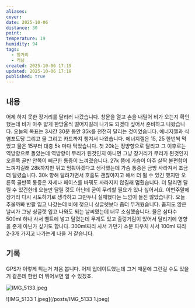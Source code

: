 ```yaml
---
aliases:
cover:
date: 2025-10-06
distance: 30
point:
temperature: 19
humidity: 94
tags:
  - 장거리
  - 러닝
created: 2025-10-06 17:19
updated: 2025-10-06 17:19
published: true
---
```


## 내용
어제 하지 못한 장거리를 달리러 나갔습니다. 창문을 열고 손을 내밀어 비가 오는지 확인했는데 비가 아주 얇게 한방울씩 떨어지길래 나가도 되겠다 싶어서 준비하고 나왔습니다. 
오늘의 목표는 3시간 30분 동안 35k를 천천히 달리는 것이었습니다. 에너지젤과 식염포도당 그리고 물 그리고 카드까지 챙겨서 나왔습니다. 에너지젤은 15, 25 한번씩 먹었고 물은 15부터 대충 5k 마다 먹었습니다.
첫 20k는 정뱡향으로 달리고 그 이후로는 역방향으로 돌았는데 역방향이 무리가 된것인지 아니면 그냥 장거리가 무리가 된것인지 오른쪽 골반 안쪽이 뻐근한 통증이 느껴졌습니다. 27k 쯤에 가슴이 아주 살짝 불편함이 느껴지길래 28k까지만 뛰고 멈춰야겠다고 생각했는데 가슴 통증은 금방 사라져서 조금 더 달렸습니다. 30k 향해 달려가면서 호흡도 괜찮아지고 해서 더 뛸 수 있긴 했지만 오른쪽 골반쪽 통증은 자세나 페이스를 바꿔도 사라지지 않길래 멈췄습니다. 더 달리면 달릴 수 있긴한데 오늘만 달릴 것도 아닌데 굳이 무리할 필요가 있나 싶어서요. 이번주말에 장거리 다시 시도하기로 생각하고 그만두니 실패했다는 느낌이 들진 않았습니다.
오늘 추울까봐 반팔 입고 나갔는데 비에 젖으니 싱글렛보다 좀더 무거웠습니다. 춥지도 않은 날씨가 그냥 싱글렛 입고 나와도 되는 날씨였는데 너무 소심했습니다.
물은 삼다수 500ml 하나 사서 벨트에 넣고 달렸는데 무게도 있고 출렁거림이 있어서 달리기에 영향을 준게 아닌가 싶기도 합니다. 300ml짜리 사서 가던가 소분 파우치 사서 100ml 짜리 2-3개 가지고 나가는게 나을 거 같습니다.
## 기록
GPS가 이렇게 튀는거 처음 봅니다. 어제 업데이트했는데 그거 때문에 그런걸 수도 있을 거 같은데 한번 더 뛰어보면 알 수 있겠죠.

![IMG_5133.jpeg](/posts/IMG_5133.jpeg)

![IMG_5133 1.jpeg](/posts/IMG_5133 1.jpeg)